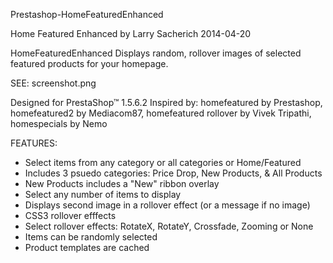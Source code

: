 ﻿Prestashop-HomeFeaturedEnhanced


Home Featured Enhanced by Larry Sacherich 2014-04-20

HomeFeaturedEnhanced
Displays random, rollover images of selected featured products for your homepage.

SEE: screenshot.png

Designed for PrestaShop™ 1.5.6.2
Inspired by: homefeatured by Prestashop, homefeatured2 by Mediacom87,
             homefeatured rollover by Vivek Tripathi, homespecials by Nemo 

FEATURES:

- Select items from any category or all categories or Home/Featured
- Includes 3 psuedo categories: Price Drop, New Products, & All Products
- New Products includes a "New" ribbon overlay
- Select any number of items to display
- Displays second image in a rollover effect (or a message if no image)
- CSS3 rollover efffects
- Select rollover effects: RotateX, RotateY, Crossfade, Zooming or None
- Items can be randomly selected
- Product templates are cached
